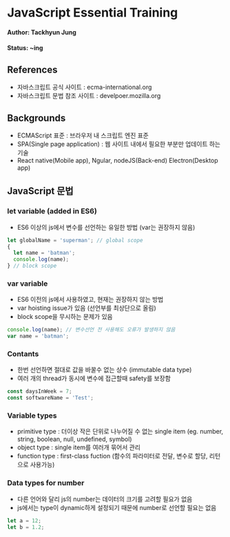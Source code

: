 # JavaScript Essential Training

#### Author: Tackhyun Jung

#### Status: ~ing

## References

* 자바스크립트 공식 사이트 : ecma-international.org
* 자바스크립트 문법 참조 사이트 : develpoer.mozilla.org

## Backgrounds

* ECMAScript 표준 : 브라우저 내 스크립트 엔진 표준
* SPA(Single page application) : 웹 사이트 내에서 필요한 부분만 업데이트 하는 기술
* React native(Mobile app), Ngular, nodeJS(Back-end) Electron(Desktop app)

## JavaScript 문법

### let variable (added in ES6)
* ES6 이상의 js에서 변수를 선언하는 유일한 방법 (var는 권장하지 않음)

```javascript
let globalName = 'superman'; // global scope
{  
  let name = 'batman';
  console.log(name);
} // block scope
```

### var variable
* ES6 이전의 js에서 사용하였고, 현재는 권장하지 않는 방법
* var hoisting issue가 있음 (선언부를 최상단으로 올림)
* block scope을 무시하는 문제가 있음

```javascript
console.log(name); // 변수선언 전 사용해도 오류가 발생하지 않음
var name = 'batman';
```

### Contants
* 한번 선언하면 절대로 값을 바꿀수 없는 상수 (immutable data type)
* 여러 개의 thread가 동시에 변수에 접근할때 safety를 보장함

```javascript
const daysInWeek = 7;
const softwareName = 'Test';
```

### Variable types
* primitive type : 더이상 작은 단위로 나누어질 수 없는 single item
(eg. number, string, boolean, null, undefined, symbol)
* object type : single item를 여러개 묶어서 관리
* function type : first-class fuction (함수의 파라미터로 전달, 변수로 할당, 리턴으로 사용가능)

### Data types for number
* 다른 언어와 달리 js의 number는 데이터의 크기를 고려할 필요가 없음
* js에서는 type이 dynamic하게 설정되기 때문에 number로 선언할 필요는 없음

```javascript
let a = 12;
let b = 1.2;
```


